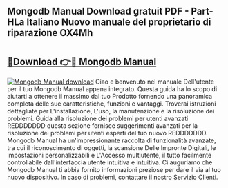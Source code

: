 ## Mongodb Manual Download gratuit PDF - Part-HLa Italiano Nuovo manuale del proprietario di riparazione OX4Mh

# <h2><a href="http://dfdlgwq.blite.top/?on=Mongodb+Manual">🔗Download 👉🔴 Mongodb Manual</a></h2>

[![Mongodb Manual download](https://i.imgur.com/lujVjoI.png)](http://dfdlgwq.blite.top/?on=Mongodb+Manual)
Ciao e benvenuto nel manuale Dell'utente per il tuo Mongodb Manual appena integrato. Questa guida ha lo scopo di aiutarti a ottenere il massimo dal tuo Prodotto fornendo una panoramica completa delle sue caratteristiche, funzioni e vantaggi. Troverai istruzioni dettagliate per L'installazione, L'uso, la manutenzione e la risoluzione dei problemi. Guida alla risoluzione dei problemi per utenti avanzati REDDDDDDD questa sezione fornisce suggerimenti avanzati per la risoluzione dei problemi per utenti esperti del tuo nuovo REDDDDDDD. Mongodb Manual ha un'impressionante raccolta di funzionalità avanzate, tra cui il riconoscimento di oggetti, la scansione Delle Impronte Digitali, le impostazioni personalizzabili e L'Accesso multiutente, il tutto facilmente controllabile dall'interfaccia utente intuitiva e intuitiva. Ci auguriamo che Mongodb Manual ti abbia fornito informazioni preziose per dare il via al tuo nuovo dispositivo. In caso di problemi, contattare il nostro Servizio Clienti.
